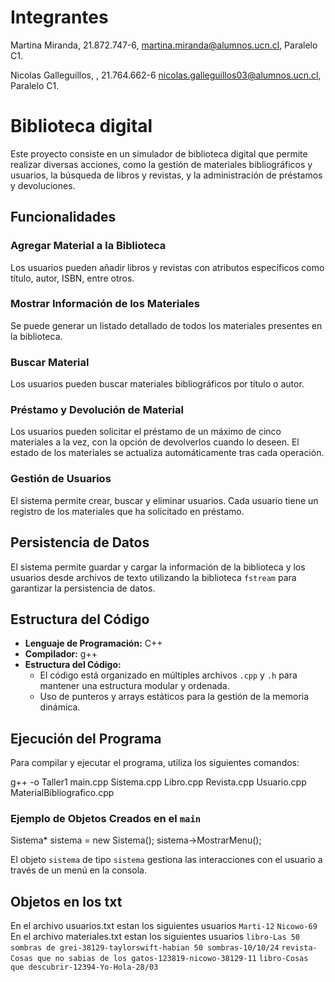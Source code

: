 # Integrantes
Martina Miranda, 21.872.747-6, martina.miranda@alumnos.ucn.cl, Paralelo C1.

Nicolas Galleguillos, , 21.764.662-6 nicolas.galleguillos03@alumnos.ucn.cl, Paralelo C1.

# Biblioteca digital

Este proyecto consiste en un simulador de biblioteca digital que permite realizar diversas acciones, como la gestión de materiales bibliográficos y usuarios, la búsqueda de libros y revistas, y la administración de préstamos y devoluciones.

## Funcionalidades

### Agregar Material a la Biblioteca
Los usuarios pueden añadir libros y revistas con atributos específicos como título, autor, ISBN, entre otros.

### Mostrar Información de los Materiales
Se puede generar un listado detallado de todos los materiales presentes en la biblioteca.

### Buscar Material
Los usuarios pueden buscar materiales bibliográficos por título o autor.

### Préstamo y Devolución de Material
Los usuarios pueden solicitar el préstamo de un máximo de cinco materiales a la vez, con la opción de devolverlos cuando lo deseen. El estado de los materiales se actualiza automáticamente tras cada operación.

### Gestión de Usuarios
El sistema permite crear, buscar y eliminar usuarios. Cada usuario tiene un registro de los materiales que ha solicitado en préstamo.

## Persistencia de Datos

El sistema permite guardar y cargar la información de la biblioteca y los usuarios desde archivos de texto utilizando la biblioteca `fstream` para garantizar la persistencia de datos.

## Estructura del Código

- **Lenguaje de Programación:** C++
- **Compilador:** g++
- **Estructura del Código:**
    - El código está organizado en múltiples archivos `.cpp` y `.h` para mantener una estructura modular y ordenada.
    - Uso de punteros y arrays estáticos para la gestión de la memoria dinámica.

## Ejecución del Programa

Para compilar y ejecutar el programa, utiliza los siguientes comandos:

g++ -o Taller1 main.cpp Sistema.cpp Libro.cpp Revista.cpp Usuario.cpp MaterialBibliografico.cpp

### Ejemplo de Objetos Creados en el `main`

Sistema* sistema = new Sistema(); sistema->MostrarMenu();

El objeto `sistema` de tipo `sistema` gestiona las interacciones con el usuario a través de un menú en la consola.

## Objetos en los txt

En el archivo usuarios.txt estan los siguientes usuarios
`Marti-12`
`Nicowo-69`
En el archivo materiales.txt estan los siguientes usuarios
`libro-Las 50 sombras de grei-38129-taylorswift-habian 50 sombras-10/10/24`
`revista-Cosas que no sabias de los gatos-123819-nicowo-38129-11`
`libro-Cosas que descubrir-12394-Yo-Hola-28/03`

